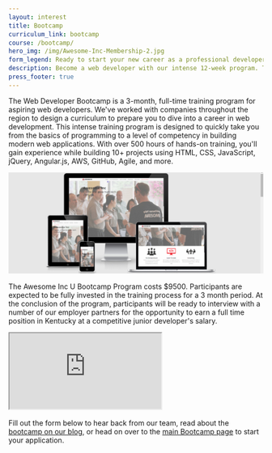 ```yaml
---
layout: interest
title: Bootcamp
curriculum_link: bootcamp
course: /bootcamp/
hero_img: /img/Awesome-Inc-Membership-2.jpg
form_legend: Ready to start your new career as a professional developer?
description: Become a web developer with our intense 12-week program. Taught by industry professionals. Start your new career today.
press_footer: true
---
```


<!-- {% include special-announcement.html %} -->

The Web Developer Bootcamp is a 3-month, full-time training program for aspiring web developers. We've worked with companies throughout the region to design a curriculum to prepare you to dive into a career in web development. This intense training program is designed to quickly take you from the basics of programming to a level of competency in building modern web applications. With over 500 hours of hands-on training, you'll gain experience while building 10+ projects using HTML, CSS, JavaScript, jQuery, Angular.js, AWS, GitHub, Agile, and more.

<img alt="Learn to code and make websites and mobile apps" src="/img/Responsive_Web_Design.png" class="img-responsive">

The Awesome Inc U Bootcamp Program costs $9500. Participants are expected to be fully invested in the training process for a 3 month period. At the conclusion of the program, participants will be ready to interview with a number of our employer partners for the opportunity to earn a full time position in Kentucky at a competitive junior developer's salary.

<div class="embed-responsive embed-responsive-16by9"><iframe class="embed-responsive-item" src="https://www.youtube.com/embed/8IryuzzI2DA?rel=0&amp;controls=0"></iframe></div>

Fill out the form below to hear back from our team, read about the [bootcamp on our blog](/blog/), or head on over to the [main Bootcamp page](/bootcamp/) to start your application.